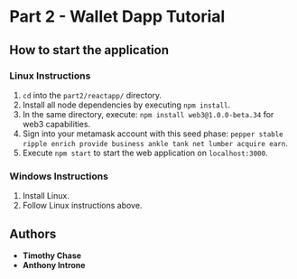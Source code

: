 # Part 2 - Wallet Dapp Tutorial
 
## How to start the application

### Linux Instructions
1. `cd` into the `part2/reactapp/` directory.
2. Install all node dependencies by executing `npm install`.
3. In the same directory, execute: `npm install web3@1.0.0-beta.34` for web3 capabilities.
4. Sign into your metamask account with this seed phase: `pepper stable ripple enrich provide business ankle tank net lumber acquire earn`.
5. Execute `npm start` to start the web application on `localhost:3000`.

### Windows Instructions
1. Install Linux.
2. Follow Linux instructions above.

## Authors

* **Timothy Chase**
* **Anthony Introne**